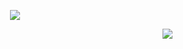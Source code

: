  <div style="text-align: center;">
   
[![](https://camo.githubusercontent.com/b3ce8fcb16b1cd0ac29fd3772d599bc62587f919aeb0e00e88344ebfd54b569c/68747470733a2f2f692e696d6775722e636f6d2f4136625747466c2e676966)](https://camo.githubusercontent.com/b3ce8fcb16b1cd0ac29fd3772d599bc62587f919aeb0e00e88344ebfd54b569c/68747470733a2f2f692e696d6775722e636f6d2f4136625747466c2e676966)

</div>



<div style="text-align: right;">

[![](https://camo.githubusercontent.com/b3ce8fcb16b1cd0ac29fd3772d599bc62587f919aeb0e00e88344ebfd54b569c/68747470733a2f2f692e696d6775722e636f6d2f4136625747466c2e676966)](https://camo.githubusercontent.com/b3ce8fcb16b1cd0ac29fd3772d599bc62587f919aeb0e00e88344ebfd54b569c/68747470733a2f2f692e696d6775722e636f6d2f4136625747466c2e676966)

</div>
